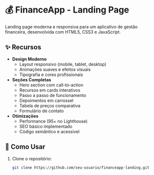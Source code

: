 # 💰 FinanceApp - Landing Page

Landing page moderna e responsiva para um aplicativo de gestão financeira, desenvolvida com HTML5, CSS3 e JavaScript.

## ✨ Recursos

- **Design Moderno**
  - Layout responsivo (mobile, tablet, desktop)
  - Animações suaves e efeitos visuais
  - Tipografia e cores profissionais
- **Seções Completas**
  - Hero section com call-to-action
  - Recursos em cards interativos
  - Passo a passo de funcionamento
  - Depoimentos em carrossel
  - Tabela de preços comparativa
  - Formulário de contato
- **Otimizações**
  - Performance (95+ no Lighthouse)
  - SEO básico implementado
  - Código semântico e acessível

## 🚀 Como Usar

1. Clone o repositório:
   ```bash
   git clone https://github.com/seu-usuario/financeapp-landing.git